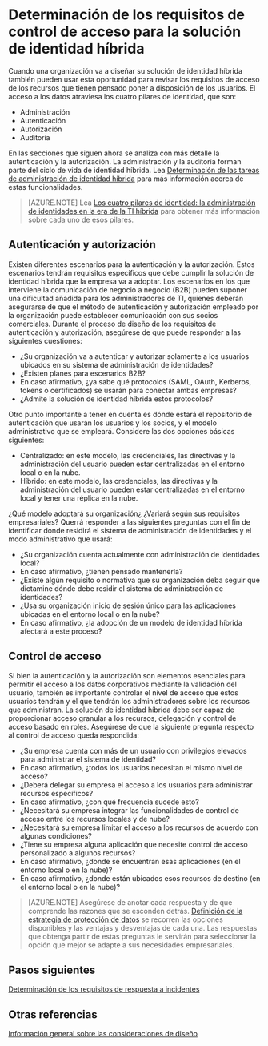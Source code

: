 
<properties
    pageTitle="Consideraciones sobre el diseño de identidad híbrida de Azure Active Directory: determinación de los requisitos de control de acceso| Microsoft Azure"
    description="Cubre los pilares de identidad y la identificación de los requisitos de acceso de los recursos para los usuarios de un entorno híbrido."
    documentationCenter=""
    services="active-directory"
    authors="billmath"
    manager="femila"
    editor=""/>

<tags
    ms.service="active-directory"
    ms.devlang="na"
    ms.topic="article"
    ms.tgt_pltfrm="na"
    ms.workload="identity"
    ms.date="08/08/2016"
    ms.author="billmath"/>


# <a name="determine-access-control-requirements-for-your-hybrid-identity-solution"></a>Determinación de los requisitos de control de acceso para la solución de identidad híbrida
Cuando una organización va a diseñar su solución de identidad híbrida también pueden usar esta oportunidad para revisar los requisitos de acceso de los recursos que tienen pensado poner a disposición de los usuarios. El acceso a los datos atraviesa los cuatro pilares de identidad, que son:

- Administración
- Autenticación
- Autorización
- Auditoría

En las secciones que siguen ahora se analiza con más detalle la autenticación y la autorización. La administración y la auditoría forman parte del ciclo de vida de identidad híbrida. Lea [Determinación de las tareas de administración de identidad híbrida](active-directory-hybrid-identity-design-considerations-hybrid-id-management-tasks.md) para más información acerca de estas funcionalidades.

>[AZURE.NOTE]
Lea [Los cuatro pilares de identidad: la administración de identidades en la era de la TI híbrida](http://social.technet.microsoft.com/wiki/contents/articles/15530.the-four-pillars-of-identity-identity-management-in-the-age-of-hybrid-it.aspx) para obtener más información sobre cada uno de esos pilares.

## <a name="authentication-and-authorization"></a>Autenticación y autorización
Existen diferentes escenarios para la autenticación y la autorización. Estos escenarios tendrán requisitos específicos que debe cumplir la solución de identidad híbrida que la empresa va a adoptar. Los escenarios en los que interviene la comunicación de negocio a negocio (B2B) pueden suponer una dificultad añadida para los administradores de TI, quienes deberán asegurarse de que el método de autenticación y autorización empleado por la organización puede establecer comunicación con sus socios comerciales. Durante el proceso de diseño de los requisitos de autenticación y autorización, asegúrese de que puede responder a las siguientes cuestiones:

- ¿Su organización va a autenticar y autorizar solamente a los usuarios ubicados en su sistema de administración de identidades?
 - ¿Existen planes para escenarios B2B?
 - En caso afirmativo, ¿ya sabe qué protocolos (SAML, OAuth, Kerberos, tokens o certificados) se usarán para conectar ambas empresas?
- ¿Admite la solución de identidad híbrida estos protocolos?

Otro punto importante a tener en cuenta es dónde estará el repositorio de autenticación que usarán los usuarios y los socios, y el modelo administrativo que se empleará. Considere las dos opciones básicas siguientes:
- Centralizado: en este modelo, las credenciales, las directivas y la administración del usuario pueden estar centralizadas en el entorno local o en la nube.
- Híbrido: en este modelo, las credenciales, las directivas y la administración del usuario pueden estar centralizadas en el entorno local y tener una réplica en la nube.

¿Qué modelo adoptará su organización¿ ¿Variará según sus requisitos empresariales? Querrá responder a las siguientes preguntas con el fin de identificar donde residirá el sistema de administración de identidades y el modo administrativo que usará:

- ¿Su organización cuenta actualmente con administración de identidades local?
 - En caso afirmativo, ¿tienen pensado mantenerla?
 - ¿Existe algún requisito o normativa que su organización deba seguir que dictamine dónde debe residir el sistema de administración de identidades?
- ¿Usa su organización inicio de sesión único para las aplicaciones ubicadas en el entorno local o en la nube?
 - En caso afirmativo, ¿la adopción de un modelo de identidad híbrida afectará a este proceso?

## <a name="access-control"></a>Control de acceso
Si bien la autenticación y la autorización son elementos esenciales para permitir el acceso a los datos corporativos mediante la validación del usuario, también es importante controlar el nivel de acceso que estos usuarios tendrán y el que tendrán los administradores sobre los recursos que administran. La solución de identidad híbrida debe ser capaz de proporcionar acceso granular a los recursos, delegación y control de acceso basado en roles. Asegúrese de que la siguiente pregunta respecto al control de acceso queda respondida:

- ¿Su empresa cuenta con más de un usuario con privilegios elevados para administrar el sistema de identidad?
 - En caso afirmativo, ¿todos los usuarios necesitan el mismo nivel de acceso?
- ¿Deberá delegar su empresa el acceso a los usuarios para administrar recursos específicos?
 - En caso afirmativo, ¿con qué frecuencia sucede esto?
- ¿Necesitará su empresa integrar las funcionalidades de control de acceso entre los recursos locales y de nube?
- ¿Necesitará su empresa limitar el acceso a los recursos de acuerdo con algunas condiciones?
- ¿Tiene su empresa alguna aplicación que necesite control de acceso personalizado a algunos recursos?
 - En caso afirmativo, ¿donde se encuentran esas aplicaciones (en el entorno local o en la nube)?
 - En caso afirmativo, ¿donde están ubicados esos recursos de destino (en el entorno local o en la nube)?

>[AZURE.NOTE]
Asegúrese de anotar cada respuesta y de que comprende las razones que se esconden detrás. [Definición de la estrategia de protección de datos](active-directory-hybrid-identity-design-considerations-data-protection-strategy.md) se recorren las opciones disponibles y las ventajas y desventajas de cada una.  Las respuestas que obtenga  partir de estas preguntas le servirán para seleccionar la opción que mejor se adapte a sus necesidades empresariales.

## <a name="next-steps"></a>Pasos siguientes

[Determinación de los requisitos de respuesta a incidentes](active-directory-hybrid-identity-design-considerations-incident-response-requirements.md)

## <a name="see-also"></a>Otras referencias
[Información general sobre las consideraciones de diseño](active-directory-hybrid-identity-design-considerations-overview.md)



<!--HONumber=Oct16_HO2-->


